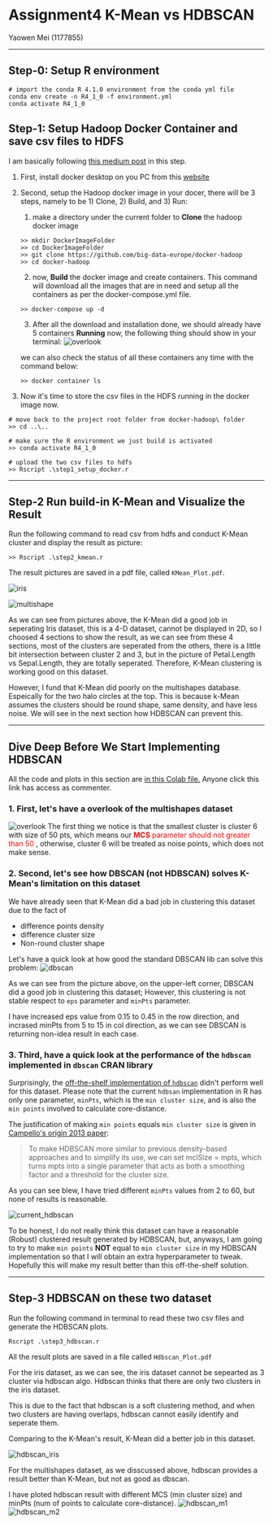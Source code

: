 # Assignment4 K-Mean vs HDBSCAN
 Yaowen Mei (1177855)

---
## Step-0: Setup R environment

```
# import the conda R 4.1.0 environment from the conda yml file
conda env create -n R4_1_0 -f environment.yml
conda activate R4_1_0
```

## Step-1: Setup Hadoop Docker Container and save csv files to HDFS
I am basically following [this medium post](https://towardsdatascience.com/hdfs-simple-docker-installation-guide-for-data-science-workflow-b3ca764fc94b) in this step.
1. First, install docker desktop on you PC from this [website](https://hub.docker.com/)
2. Second, setup the Hadoop docker image in your docer, there will be 3 steps, namely to be 1) Clone, 2) Build, and 3) Run:
    1. make a directory under the current folder to **Clone** the hadoop docker image
    ```
    >> mkdir DockerImageFolder
    >> cd DockerImageFolder
    >> git clone https://github.com/big-data-europe/docker-hadoop
    >> cd docker-hadoop
    ```
    2. now, **Build** the docker image and create containers. This command will download all the images that are in need and setup all the containers as per the docker-compose.yml file.
    ```
    >> docker-compose up -d
    ```
    3. After all the download and installation done, we should already have 5 containers **Running** now, the following thing should show in your terminal:
    ![overlook](pics/docker_build.png "running containers")

    we can also check the status of all these containers any time with the command below:
    ```
    >> docker container ls
    ```
3. Now it's time to store the csv files in the HDFS running in the docker image now.
```
# move back to the project root folder from docker-hadoop\ folder
>> cd ..\..

# make sure the R environment we just build is activated
>> conda activate R4_1_0

# upload the two csv files to hdfs
>> Rscript .\step1_setup_docker.r
```
---
## Step-2 Run build-in K-Mean and Visualize the Result
Run the following command to read csv from hdfs and conduct K-Mean cluster and display the result as picture:

```
>> Rscript .\step2_kmean.r
```

The result pictures are saved in a pdf file, called `KMean_Plot.pdf`.

![iris](pics/kmean_iris.PNG "IRIS KMEAN")



![multishape](pics/kmean_multishapes.PNG "Multishapes KMEAN")

As we can see from pictures above, the K-Mean did a good job in seperating Iris dataset, this is a 4-D dataset, cannot be displayed in 2D, so I choosed 4 sections to show the result, as we can see from these 4 sections, most of the clusters are seperated from the others, there is a little bit intersection between cluster 2 and 3, but in the picture of Petal.Length vs Sepal.Length, they are totally seperated. Therefore, K-Mean clustering is working good on this dataset.

However, I fund that K-Mean did poorly on the multishapes database. Espeically for the two halo circles at the top. This is because k-Mean assumes the clusters should be round shape, same density, and have less noise. We will see in the next section how HDBSCAN can prevent this. 

---
## Dive Deep Before We Start Implementing HDBSCAN
All the code and plots in this section are [in this Colab file.](https://colab.research.google.com/drive/1BXKsXtT_O_wn7GgpCXZYLKAUXXeKEyvQ?usp=sharing) Anyone click this link has access as commenter.
### 1. First, let's have a overlook of the multishapes dataset
![overlook](pics/overlook.png "Overlook of the dataset")
The first thing we notice is that the smallest cluster is cluster 6 with size of 50 pts, which means our <span style="color:red"> **MCS** parameter should not greater than 50</span>
, otherwise, cluster 6 will be treated as noise points, which does not make sense. 

### 2. Second, let's see how **DBSCAN** (not HDBSCAN) solves K-Mean's limitation on this dataset
We have already seen that K-Mean did a bad job in clustering this dataset due to the fact of
* difference points density
* difference cluster size
* Non-round cluster shape

Let's have a quick look at how good the standard DBSCAN lib can solve this problem:
![dbscan](pics/dbscan.png "DBSCAN of the dataset")

As we can see from the picture above, on the upper-left corner, DBSCAN did a good job in clustering this dataset; However,
this clustering is not stable respect to `eps` parameter and `minPts` parameter. 

I have increased eps value from 0.15 to 0.45 in the row direction, and incrased minPts from 5 to 15 in col direction,
as we can see DBSCAN is returning non-idea result in each case.

### 3. Third, have a quick look at the performance of the `hdbscan` implemented in `dbscan` CRAN library

Surprisingly, the [off-the-shelf implementation of `hdbscan`](https://cran.r-project.org/web/packages/dbscan/vignettes/hdbscan.html) didn't perform well for this dataset.
Please note that the current `hdbsan` implementation in R has only one parameter, `minPts`, which is the `min cluster size`, and is also the `min points` involved to calculate core-distance.

The justification of making `min points` equals `min cluster size` is given in [Campello's origin 2013 paper](https://link.springer.com/chapter/10.1007/978-3-642-37456-2_14):
> To make HDBSCAN more similar to previous density-based approaches and to simplify its use, we can set mclSize = mpts, which turns mpts into a single parameter that acts as both a smoothing factor and a threshold for the cluster size.

As you can see blew, I have tried different `minPts` values from 2 to 60, but none of results is reasonable.

![current_hdbscan](pics/current_hdbscan.png "Current HDBSCAN of the dataset")

To be honest, I do not really think this dataset can have a reasonable (Robust) clustered result generated by HDBSCAN,
but, anyways, I am going to try to make `min points` **NOT** equal to `min cluster size` in my HDBSCAN implementation 
so that I will obtain an extra hyperparameter to tweak. 
Hopefully this will make my result better than this off-the-shelf solution.

---

## Step-3 HDBSCAN on these two dataset
Run the following command in terminal to read these two csv files and generate the HDBSCAN plots.
```
Rscript .\step3_hdbscan.r
```
All the result plots are saved in a file called `Hdbscan_Plot.pdf`

For the iris dataset, as we can see, the iris dataset cannot be sepearted as 3 cluster via hdbscan algo. Hdbscan thinks that there are only two clusters in the iris dataset.

This is due to the fact that hdbscan is a soft clustering method, and when two clusters are having overlaps, hdbscan cannot easily identify and seperate them.

Comparing to the K-Mean's result, K-Mean did a better job in this dataset.

![hdbscan_iris](pics/hdbscan_iris.PNG "My HDBSCAN of the iris dataset")

For the multishapes dataset, as we disscussed above, hdbscan provides a result better than K-Mean, but not as good as dbscan.

I have ploted hdbscan result with different MCS (min cluster size) and minPts (num of points to calculate core-distance).
![hdbscan_m1](pics/hdbscan_m1.png "My HDBSCAN resutl 1 of the multishapes dataset")
![hdbscan_m2](pics/hdbscan_m2.png "My HDBSCAN result 2 of the multishapes dataset")